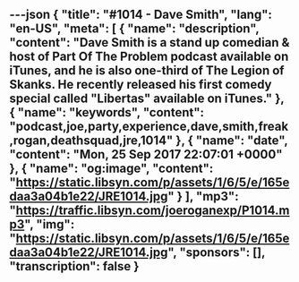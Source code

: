 ---json
{
  "title": "#1014 - Dave Smith",
  "lang": "en-US",
  "meta": [
    {
      "name": "description",
      "content": "Dave Smith is a stand up comedian & host of Part Of The Problem podcast available on iTunes, and he is also one-third of The Legion of Skanks. He recently released his first comedy special called \"Libertas\" available on iTunes."
    },
    {
      "name": "keywords",
      "content": "podcast,joe,party,experience,dave,smith,freak,rogan,deathsquad,jre,1014"
    },
    {
      "name": "date",
      "content": "Mon, 25 Sep 2017 22:07:01 +0000"
    },
    {
      "name": "og:image",
      "content": "https://static.libsyn.com/p/assets/1/6/5/e/165edaa3a04b1e22/JRE1014.jpg"
    }
  ],
  "mp3": "https://traffic.libsyn.com/joeroganexp/P1014.mp3",
  "img": "https://static.libsyn.com/p/assets/1/6/5/e/165edaa3a04b1e22/JRE1014.jpg",
  "sponsors": [],
  "transcription": false
}
---
<episode-header />

<timemark seconds="0" />

<transcribe-call-to-action />

<episode-footer />